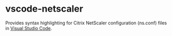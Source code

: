 # vscode-netscaler
Provides syntax highlighting for Citrix NetScaler configuration (ns.conf) files in [Visual Studio Code](https://code.visualstudio.com/).
